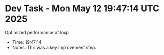 # Dev Task - Mon May 12 19:47:14 UTC 2025
Optimized performance of loop
- Time: 19:47:14
- Notes: This was a key improvement step.

